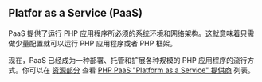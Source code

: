 ## Platfor as a Service (PaaS) 
PaaS 提供了运行 PHP 应用程序所必须的系统环境和网络架构。这就意味着只需做少量配置就可以运行 PHP 应用程序或者 PHP 框架。

现在，PaaS 已经成为一种部署、托管和扩展各种规模的 PHP 应用程序的流行方式。你可以在 [资源部分](#resources) 查看 [PHP PaaS "Platform as a Service" 提供商](#php_paas_providers)  列表。
